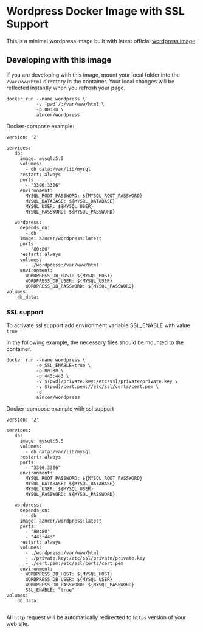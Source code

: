 # Wordpress Docker Image with SSL Support

This is a minimal wordpress image built with latest official [wordpress image](https://hub.docker.com/_/wordpress/).

## Developing with this image

If you are developing with this image, mount your local folder into the `/var/www/html` directory in the container. 
Your local changes will be reflected instantly when you refresh your page.

```
docker run --name wordpress \
           -v `pwd`/:/var/www/html \
           -p 80:80 \
           a2ncer/wordpress
```

Docker-compose example:

```
version: '2'

services:
   db:
     image: mysql:5.5
     volumes:
       - db_data:/var/lib/mysql
     restart: always
     ports:
       - "3306:3306"
     environment:
       MYSQL_ROOT_PASSWORD: ${MYSQL_ROOT_PASSWORD}
       MYSQL_DATABASE: ${MYSQL_DATABASE}
       MYSQL_USER: ${MYSQL_USER}
       MYSQL_PASSWORD: ${MYSQL_PASSWORD}

   wordpress:
     depends_on:
       - db
     image: a2ncer/wordpress:latest
     ports:
       - "80:80"
     restart: always
     volumes:
       - ./wordpress:/var/www/html
     environment:
       WORDPRESS_DB_HOST: ${MYSQL_HOST}
       WORDPRESS_DB_USER: ${MYSQL_USER}
       WORDPRESS_DB_PASSWORD: ${MYSQL_PASSWORD}
volumes:
    db_data:

```

### SSL support

To activate ssl support add environment variable SSL_ENABLE with value `true`

In the following example, the necessary files should be mounted to the container.

```
docker run --name wordpress \
           -e SSL_ENABLE=true \
           -p 80:80 \
           -p 443:443 \
           -v $(pwd)/private.key:/etc/ssl/private/private.key \
           -v $(pwd)/cert.pem://etc/ssl/certs/cert.pem \
           -d
           a2ncer/wordpress

```
Docker-compose example with ssl support

```
version: '2'

services:
   db:
     image: mysql:5.5
     volumes:
       - db_data:/var/lib/mysql
     restart: always
     ports:
       - "3306:3306"
     environment:
       MYSQL_ROOT_PASSWORD: ${MYSQL_ROOT_PASSWORD}
       MYSQL_DATABASE: ${MYSQL_DATABASE}
       MYSQL_USER: ${MYSQL_USER}
       MYSQL_PASSWORD: ${MYSQL_PASSWORD}

   wordpress:
     depends_on:
       - db
     image: a2ncer/wordpress:latest
     ports:
       - "80:80"
       - "443:443"
     restart: always
     volumes:
       - ./wordpress:/var/www/html
       - ./private.key:/etc/ssl/private/private.key
       - ./cert.pem:/etc/ssl/certs/cert.pem
     environment:
       WORDPRESS_DB_HOST: ${MYSQL_HOST}
       WORDPRESS_DB_USER: ${MYSQL_USER}
       WORDPRESS_DB_PASSWORD: ${MYSQL_PASSWORD}
       SSL_ENABLE: "true"
volumes:
    db_data:
    
```    
All `http` request will be automatically redirected to `https` version of your web site.
